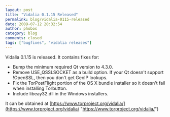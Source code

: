 ```yaml
---
layout: post
title: "Vidalia 0.1.15 Released"
permalink: blog/vidalia-0115-released
date: 2009-07-12 20:32:54
author: phobos
category: blog
comments: closed
tags: ["bugfixes", "vidalia releases"]
---
```


Vidalia 0.1.15 is released. It contains fixes for:

-   Bump the minimum required Qt version to 4.3.0.
-   Remove USE\_QSSLSOCKET as a build option. If your Qt doesn't support !OpenSSL, then you don't get GeoIP lookups.
-   Fix the TorPostFlight portion of the OS X bundle installer so it doesn't fail when installing Torbutton.
-   Include libeay32.dll in the Windows installers.

It can be obtained at [https://www.torproject.org/vidalia/](https://www.torproject.org/vidalia/ "https://www.torproject.org/vidalia/")

